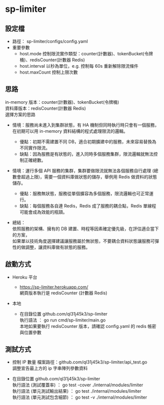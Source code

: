 # sp-limiter

## 設定檔
- 路徑： sp-limiter/configs/config.yaml
- 重要參數
    - host.mode 控制限流實作類型：counter(計數器)、tokenBucket(令牌桶)、redisCounter(計數器 Redis)
    - host.interval 以秒為單位，e.g. 控制每 60s 重新解除限流條件
    - host.maxCount 控制上限次數

## 思路
in-memory 版本：counter(計數器)、tokenBucket(令牌桶)
<br/>
資料庫版本：redisCounter(計數器 Redis)
<br/>
選擇方案的思路
- 情境：服務尚未進入到集群狀態，有 HA 機制但同時執行時只會有一個服務，在初期可以用 in-memory 資料結構的程式處理限流的邏輯。
  - 優點：初期不需建置不同 DB，適合初期擴建中的服務，未來容易替換為不同實作限流。
  - 缺點：因為服務是有狀態的，進入同時多個服務集群，限流邏輯就無法控制正確總數。
  
- 情境：運行多個 API 服務的集群，集群要做限流就無法各個服務自行處理 (總數會超過上限)，需要一個資料庫做狀態的儲存，舉例用 Redis 做資料的狀態儲存。
  - 優點：服務無狀態，服務從單個擴容為多個服務，限流邏輯也可正常運行。
  - 缺點：每個服務各自連 Redis，Redis 成了服務的耦合點，Redis 單線程可能會成為效能的瓶頸。

- 總結：
  <br/>
  依照服務的架構、擁有的 DB 建置、時程等因素確定優先級，在評估適合當下的方案，
  <br/>
  如果單以技術角度選擇建議讓服務屬於無狀態，不要耦合資料狀態讓服務可彈性的做調整，讓資料庫做有狀態的服務。

## 啟動方式
- Heroku 平台
    - https://sp-limiter.herokuapp.com/
      <br/>
      網頁版本執行是 redisCounter (計數器 Redis)
      
- 本地
    - 在目錄位置 github.com/ql31j45k3/sp-limiter
      <br/>
      執行語法 ： go run cmd/sp-limiter/main.go
      <br/>
      本地如果要執行 redisCounter 版本，請確認 config.yaml 的 redis 帳密與位置參數
      
## 測試方式
- 控制 IP 數量
  檔案路徑：github.com/ql31j45k3/sp-limiter/api_test.go
  <br/>
  調整宣告最上方的 ip 字串陣列參數資料
  
- 在目錄位置 github.com/ql31j45k3/sp-limiter
  <br/>
  執行語法 (測試覆蓋率) ： go test -cover ./internal/modules/limiter
  <br/>
  執行語法 (單元測試輸出結果) ： go test ./internal/modules/limiter
  <br/>
  執行語法 (單元測試包含細節) ： go test -v ./internal/modules/limiter
  